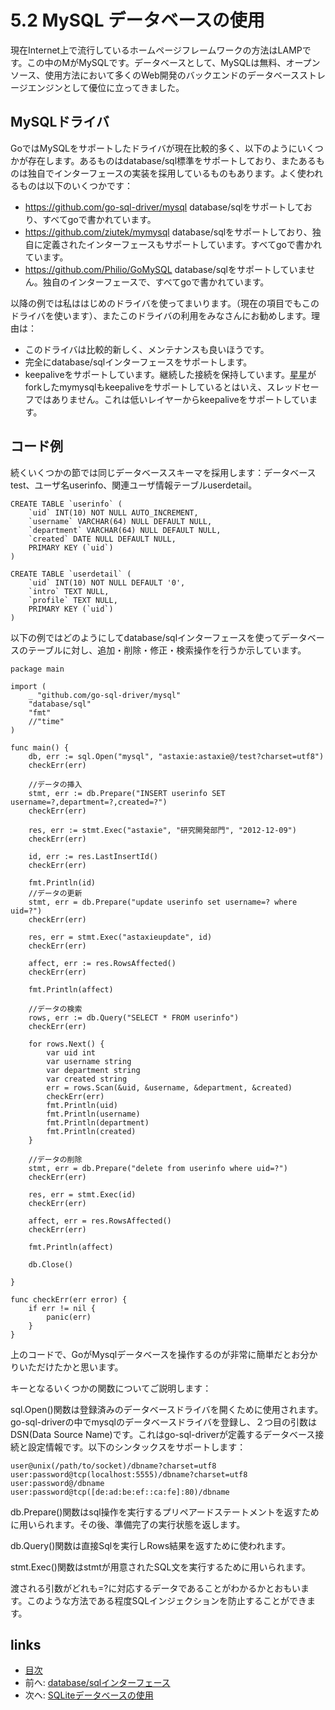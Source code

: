 # 5.2 MySQL データベースの使用
現在Internet上で流行しているホームページフレームワークの方法はLAMPです。この中のMがMySQLです。データベースとして、MySQLは無料、オープンソース、使用方法において多くのWeb開発のバックエンドのデータベースストレージエンジンとして優位に立ってきました。

## MySQLドライバ
GoではMySQLをサポートしたドライバが現在比較的多く、以下のようにいくつかが存在します。あるものはdatabase/sql標準をサポートしており、またあるものは独自でインターフェースの実装を採用しているものもあります。よく使われるものは以下のいくつかです：

- https://github.com/go-sql-driver/mysql  database/sqlをサポートしており、すべてgoで書かれています。
- https://github.com/ziutek/mymysql   database/sqlをサポートしており、独自に定義されたインターフェースもサポートしています。すべてgoで書かれています。
- https://github.com/Philio/GoMySQL database/sqlをサポートしていません。独自のインターフェースで、すべてgoで書かれています。

以降の例では私ははじめのドライバを使ってまいります。（現在の項目でもこのドライバを使います）、またこのドライバの利用をみなさんにお勧めします。理由は：

- このドライバは比較的新しく、メンテナンスも良いほうです。
- 完全にdatabase/sqlインターフェースをサポートします。
- keepaliveをサポートしています。継続した接続を保持しています。[星星](http://www.mikespook.com)がforkしたmymysqlもkeepaliveをサポートしているとはいえ、スレッドセーフではありません。これは低いレイヤーからkeepaliveをサポートしています。

## コード例
続くいくつかの節では同じデータベーススキーマを採用します：データベースtest、ユーザ名userinfo、関連ユーザ情報テーブルuserdetail。

	CREATE TABLE `userinfo` (
		`uid` INT(10) NOT NULL AUTO_INCREMENT,
		`username` VARCHAR(64) NULL DEFAULT NULL,
		`department` VARCHAR(64) NULL DEFAULT NULL,
		`created` DATE NULL DEFAULT NULL,
		PRIMARY KEY (`uid`)
	)

	CREATE TABLE `userdetail` (
		`uid` INT(10) NOT NULL DEFAULT '0',
		`intro` TEXT NULL,
		`profile` TEXT NULL,
		PRIMARY KEY (`uid`)
	)

以下の例ではどのようにしてdatabase/sqlインターフェースを使ってデータベースのテーブルに対し、追加・削除・修正・検索操作を行うか示しています。

	package main

	import (
		_ "github.com/go-sql-driver/mysql"
		"database/sql"
		"fmt"
		//"time"
	)

	func main() {
		db, err := sql.Open("mysql", "astaxie:astaxie@/test?charset=utf8")
		checkErr(err)

		//データの挿入
		stmt, err := db.Prepare("INSERT userinfo SET username=?,department=?,created=?")
		checkErr(err)

		res, err := stmt.Exec("astaxie", "研究開発部門", "2012-12-09")
		checkErr(err)

		id, err := res.LastInsertId()
		checkErr(err)

		fmt.Println(id)
		//データの更新
		stmt, err = db.Prepare("update userinfo set username=? where uid=?")
		checkErr(err)

		res, err = stmt.Exec("astaxieupdate", id)
		checkErr(err)

		affect, err := res.RowsAffected()
		checkErr(err)

		fmt.Println(affect)

		//データの検索
		rows, err := db.Query("SELECT * FROM userinfo")
		checkErr(err)

		for rows.Next() {
			var uid int
			var username string
			var department string
			var created string
			err = rows.Scan(&uid, &username, &department, &created)
			checkErr(err)
			fmt.Println(uid)
			fmt.Println(username)
			fmt.Println(department)
			fmt.Println(created)
		}

		//データの削除
		stmt, err = db.Prepare("delete from userinfo where uid=?")
		checkErr(err)

		res, err = stmt.Exec(id)
		checkErr(err)

		affect, err = res.RowsAffected()
		checkErr(err)

		fmt.Println(affect)

		db.Close()

	}

	func checkErr(err error) {
		if err != nil {
			panic(err)
		}
	}


上のコードで、GoがMysqlデータベースを操作するのが非常に簡単だとお分かりいただけたかと思います。

キーとなるいくつかの関数についてご説明します：

sql.Open()関数は登録済みのデータベースドライバを開くために使用されます。go-sql-driverの中でmysqlのデータベースドライバを登録し、２つ目の引数はDSN(Data Source Name)です。これはgo-sql-driverが定義するデータベース接続と設定情報です。以下のシンタックスをサポートします：

	user@unix(/path/to/socket)/dbname?charset=utf8
	user:password@tcp(localhost:5555)/dbname?charset=utf8
	user:password@/dbname
	user:password@tcp([de:ad:be:ef::ca:fe]:80)/dbname

db.Prepare()関数はsql操作を実行するプリペアードステートメントを返すために用いられます。その後、準備完了の実行状態を返します。

db.Query()関数は直接Sqlを実行しRows結果を返すために使われます。

stmt.Exec()関数はstmtが用意されたSQL文を実行するために用いられます。

渡される引数がどれも=?に対応するデータであることがわかるかとおもいます。このような方法である程度SQLインジェクションを防止することができます。



## links
   * [目次](<preface.md>)
   * 前へ: [database/sqlインターフェース](<05.1.md>)
   * 次へ: [SQLiteデータベースの使用](<05.3.md>)

